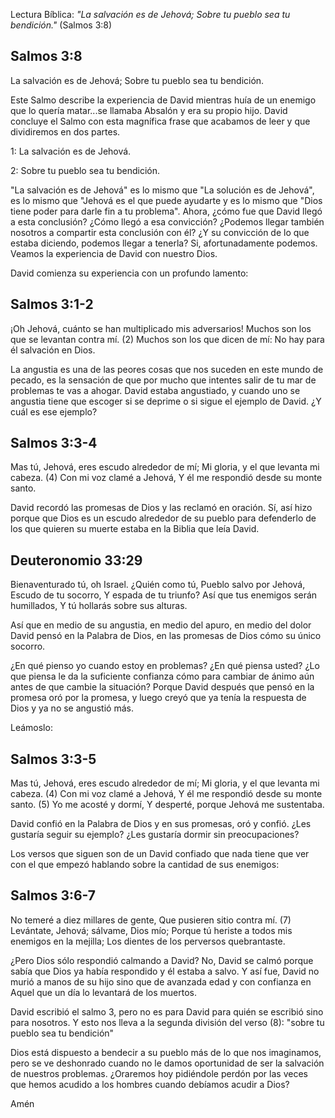 Lectura Bíblica: *"La salvación es de Jehová; Sobre tu pueblo sea tu
bendición."* (Salmos 3:8)

## Salmos 3:8 

La salvación es de Jehová; Sobre tu pueblo sea tu bendición.

Este Salmo describe la experiencia de David mientras huía de un enemigo
que lo quería matar\...se llamaba Absalón y era su propio hijo. David
concluye el Salmo con esta magnífica frase que acabamos de leer y que
dividiremos en dos partes.

1: La salvación es de Jehová.

2: Sobre tu pueblo sea tu bendición.

"La salvación es de Jehová" es lo mismo que "La solución es de Jehová",
es lo mismo que "Jehová es el que puede ayudarte y es lo mismo que "Dios
tiene poder para darle fin a tu problema". Ahora, ¿cómo fue que David
llegó a esta conclusión? ¿Cómo llegó a esa convicción? ¿Podemos llegar
también nosotros a compartir esta conclusión con él? ¿Y su convicción de
lo que estaba diciendo, podemos llegar a tenerla? Si, afortunadamente
podemos. Veamos la experiencia de David con nuestro Dios.

David comienza su experiencia con un profundo lamento:

## Salmos 3:1-2 

¡Oh Jehová, cuánto se han multiplicado mis adversarios! Muchos son los
que se levantan contra mí. (2) Muchos son los que dicen de mí: No hay
para él salvación en Dios.

La angustia es una de las peores cosas que nos suceden en este mundo de
pecado, es la sensación de que por mucho que intentes salir de tu mar de
problemas te vas a ahogar. David estaba angustiado, y cuando uno se
angustia tiene que escoger si se deprime o si sigue el ejemplo de David.
¿Y cuál es ese ejemplo?

## **Salmos 3:3-4** 

Mas tú, Jehová, eres escudo alrededor de mí; Mi gloria, y el que levanta
mi cabeza. (4) Con mi voz clamé a Jehová, Y él me respondió desde su
monte santo.

David recordó las promesas de Dios y las reclamó en oración. Sí, así
hizo porque que Dios es un escudo alrededor de su pueblo para defenderlo
de los que quieren su muerte estaba en la Biblia que leía David.

## Deuteronomio 33:29 

Bienaventurado tú, oh Israel. ¿Quién como tú, Pueblo salvo por Jehová,
Escudo de tu socorro, Y espada de tu triunfo? Así que tus enemigos serán
humillados, Y tú hollarás sobre sus alturas.

Así que en medio de su angustia, en medio del apuro, en medio del dolor
David pensó en la Palabra de Dios, en las promesas de Dios cómo su único
socorro.

¿En qué pienso yo cuando estoy en problemas? ¿En qué piensa usted? ¿Lo
que piensa le da la suficiente confianza cómo para cambiar de ánimo aún
antes de que cambie la situación? Porque David después que pensó en la
promesa oró por la promesa, y luego creyó que ya tenía la respuesta de
Dios y ya no se angustió más.

Leámoslo:

## Salmos 3:3-5 

Mas tú, Jehová, eres escudo alrededor de mí; Mi gloria, y el que levanta
mi cabeza. (4) Con mi voz clamé a Jehová, Y él me respondió desde su
monte santo. (5) Yo me acosté y dormí, Y desperté, porque Jehová me
sustentaba.

David confió en la Palabra de Dios y en sus promesas, oró y confió. ¿Les
gustaría seguir su ejemplo? ¿Les gustaría dormir sin preocupaciones?

Los versos que siguen son de un David confiado que nada tiene que ver
con el que empezó hablando sobre la cantidad de sus enemigos:

## Salmos 3:6-7 

No temeré a diez millares de gente, Que pusieren sitio contra mí. (7)
Levántate, Jehová; sálvame, Dios mío; Porque tú heriste a todos mis
enemigos en la mejilla; Los dientes de los perversos quebrantaste.

¿Pero Dios sólo respondió calmando a David? No, David se calmó porque
sabía que Dios ya había respondido y él estaba a salvo. Y así fue, David
no murió a manos de su hijo sino que de avanzada edad y con confianza en
Aquel que un día lo levantará de los muertos.

David escribió el salmo 3, pero no es para David para quién se escribió
sino para nosotros. Y esto nos lleva a la segunda división del verso
(8): "sobre tu pueblo sea tu bendición"

Dios está dispuesto a bendecir a su pueblo más de lo que nos imaginamos,
pero se ve deshonrado cuando no le damos oportunidad de ser la salvación
de nuestros problemas. ¿Oraremos hoy pidiéndole perdón por las veces que
hemos acudido a los hombres cuando debíamos acudir a Dios?

Amén
